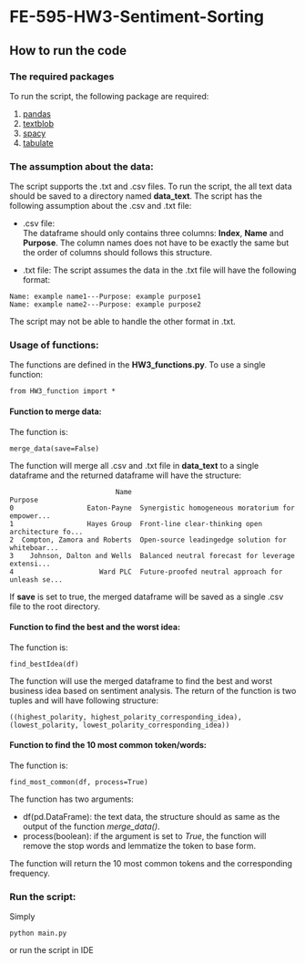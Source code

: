 # FE-595-HW3-Sentiment-Sorting
## How to run the code
### The required packages
To run the script, the following package are required:
1. [pandas](https://pandas.pydata.org)
2. [textblob](https://textblob.readthedocs.io/en/dev/)
3. [spacy](https://spacy.io)
4. [tabulate](https://pypi.org/project/tabulate/)
  
### The assumption about the data:
The script supports the .txt and .csv files. To run the script, the all text
data should be saved to a directory named **data_text**. The script has the
following assumption about the .csv and .txt file:
* .csv file:  
The dataframe should only contains three columns: **Index**, **Name** and
**Purpose**. The column names does not have to be exactly the same but the
order of columns should follows this structure.  

* .txt file:
The script assumes the data in the .txt file will have the following format:
```
Name: example name1---Purpose: example purpose1
Name: example name2---Purpose: example purpose2
```
The script may not be able to handle the other format in .txt.

### Usage of functions:
The functions are defined in the **HW3_functions.py**. To use a single function:
```
from HW3_function import *
```

#### Function to merge data:
The function is:
```
merge_data(save=False)
```
The function will merge all .csv and .txt file in **data_text** to a single
dataframe and the returned dataframe will have the structure:
```
                          Name                                            Purpose
0                  Eaton-Payne  Synergistic homogeneous moratorium for empower...
1                  Hayes Group  Front-line clear-thinking open architecture fo...
2  Compton, Zamora and Roberts  Open-source leadingedge solution for whiteboar...
3    Johnson, Dalton and Wells  Balanced neutral forecast for leverage extensi...
4                     Ward PLC  Future-proofed neutral approach for unleash se...
``` 
If **save** is set to true, the merged dataframe will be saved as
a single .csv file to the root directory.

#### Function to find the best and the worst idea:
The function is:
```
find_bestIdea(df)
```
The function will use the merged dataframe to find the best and worst
business idea based on sentiment analysis. The return of the function is
two tuples and will have following structure:
```
((highest_polarity, highest_polarity_corresponding_idea), 
(lowest_polarity, lowest_polarity_corresponding_idea))
```

#### Function to find the 10 most common token/words:
The function is:
```
find_most_common(df, process=True)
```
The function has two arguments:
+ df(pd.DataFrame): the text data, the structure should as same as the output
of the function *merge_data()*.
+ process(boolean): if the argument is set to *True*, the function will
remove the stop words and lemmatize the token to base form.

The function will return the 10 most common tokens and the corresponding
frequency.

### Run the script:
Simply
```
python main.py
```
or run the script in IDE